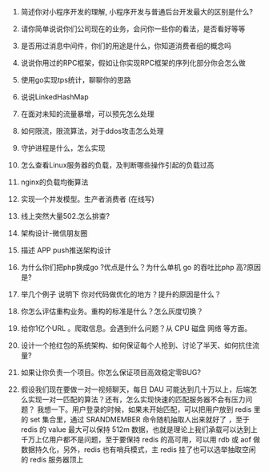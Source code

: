 1. 简述你对小程序开发的理解, 小程序开发与普通后台开发最大的区别是什么?

2. 请你简单说说你们公司现在的业务，会问你一些你的看法，是否看好等等

3. 是否用过消息中间件，你们的用途是什么，你知道消费者组的概念吗

4. 说说你用过的RPC框架，假如让你实现RPC框架的序列化部分你会怎么做

5. 使用go实现tps统计，聊聊你的思路

6. 说说LinkedHashMap

7. 在面对未知的流量暴增，可以预先怎么处理

8. 如何限流，限流算法，对于ddos攻击怎么处理

9. 守护进程是什么，怎么实现

10. 怎么查看Linux服务器的负载，及判断哪些操作引起的负载过高

11. nginx的负载均衡算法

12. 实现一个并发模型。生产者消费者 (在线写)

13. 线上突然大量502.怎么排查?

14. 架构设计-微信朋友圈

15. 描述 APP push推送架构设计

16. 为什么你们把php换成go ?优点是什么？为什么单机 go 的吞吐比php 高?原因是?

17. 举几个例子 说明下 你对代码做优化的地方？提升的原因是什么？

18. 你怎么评估重构业务。重构的标准是什么？怎么灰度切换？

19. 给你1亿个URL 。爬取信息。会遇到什么问题？从 CPU 磁盘 网络 等方面。

20. 设计一个抢红包的系统架构、如何保证每个人抢到、讨论了半天、如何抗住流量?

21. 如果让你负责一个项目。你怎么保证项目高效稳定零BUG?

22. 假设我们现在要做一对一视频聊天，每日 DAU 可能达到几十万以上，后端怎么实现一对一匹配的算法？还有，怎么实现快速的匹配服务器不会有压力问题？
    我想一下。用户登录的时候，如果未开始匹配，可以把用户放到 redis 里的 set 集合里，通过 SRANDMEMBER 命令随机抽取人出来就好了 ，至于 redis 的 value 最大可以保持 512m 数据，也就是理论上我们承载可以达到上千万上亿用户都不是问题，至于要保持 redis 的高可用，可以用 rdb 或 aof 做数据持久化，另外，redis 也有哨兵模式，主 redis 挂了也可以选举抽取空闲的 redis 服务器顶上








